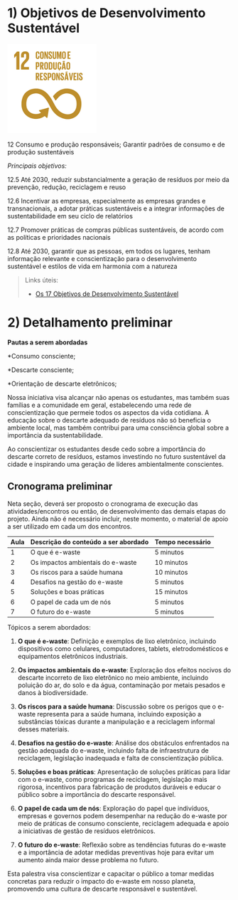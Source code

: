 # 1) Objetivos de Desenvolvimento Sustentável

<img src="https://github.com/ICEI-PUC-Minas-PPC-CC/ppc-cc-2024-1-ment2-manha-ecoteam/blob/main/docs/img/ods12.png" width="200" height="200"/>

12 Consumo e produção responsáveis; Garantir padrões de consumo e de produção sustentáveis

*Principais objetivos:*

12.5 Até 2030, reduzir substancialmente a geração de resíduos por meio da prevenção, redução, reciclagem e reuso

12.6 Incentivar as empresas, especialmente as empresas grandes e transnacionais, a adotar práticas sustentáveis e a integrar informações de sustentabilidade em seu ciclo de relatórios

12.7 Promover práticas de compras públicas sustentáveis, de acordo com as políticas e prioridades nacionais

12.8 Até 2030, garantir que as pessoas, em todos os lugares, tenham informação relevante e conscientização para o desenvolvimento sustentável e estilos de vida em harmonia com a natureza

> Links úteis:
> - [Os 17 Objetivos de Desenvolvimento Sustentável](https://brasil.un.org/pt-br/sdgs)

# 2) Detalhamento preliminar

**Pautas a serem abordadas**

*Consumo consciente; 

*Descarte consciente;

*Orientação de descarte eletrônicos;

Nossa iniciativa visa alcançar não apenas os estudantes, mas também suas famílias e a comunidade em geral, estabelecendo uma rede de conscientização que permeie todos os aspectos da vida cotidiana. A educação sobre o descarte adequado de resíduos não só beneficia o ambiente local, mas também contribui para uma consciência global sobre a importância da sustentabilidade.

Ao conscientizar os estudantes desde cedo sobre a importância do descarte correto de resíduos, estamos investindo no futuro sustentável da cidade e inspirando uma geração de líderes ambientalmente conscientes.

## Cronograma preliminar

Neta seção, deverá ser proposto o cronograma de execução das atividades/encontros ou então, de desenvolvimento das demais etapas do projeto.
Ainda não é necessário incluir, neste momento, o material de apoio a ser utilizado em cada um dos encontros.

|Aula   | Descrição do conteúdo a ser abordado  | Tempo necessário |
|------|-----------------------------------------|----|
|1| O que é e-waste | 5 minutos | 
|2| Os impactos ambientais do e-waste | 10 minutos |
|3| Os riscos para a saúde humana | 10 minutos | 
|4| Desafios na gestão do e-waste  | 5 minutos |
|5| Soluções e boas práticas | 15 minutos | 
|6| O papel de cada um de nós | 5 minutos |
|7| O futuro do e-waste | 5 minutos | 


Tópicos a serem abordados:
1. **O que é e-waste**: Definição e exemplos de lixo eletrônico, incluindo dispositivos como celulares, computadores, tablets, eletrodomésticos e equipamentos eletrônicos industriais.

2. **Os impactos ambientais do e-waste**: Exploração dos efeitos nocivos do descarte incorreto de lixo eletrônico no meio ambiente, incluindo poluição do ar, do solo e da água, contaminação por metais pesados e danos à biodiversidade.

3. **Os riscos para a saúde humana**: Discussão sobre os perigos que o e-waste representa para a saúde humana, incluindo exposição a substâncias tóxicas durante a manipulação e a reciclagem informal desses materiais.

4. **Desafios na gestão do e-waste**: Análise dos obstáculos enfrentados na gestão adequada do e-waste, incluindo falta de infraestrutura de reciclagem, legislação inadequada e falta de conscientização pública.

5. **Soluções e boas práticas**: Apresentação de soluções práticas para lidar com o e-waste, como programas de reciclagem, legislação mais rigorosa, incentivos para fabricação de produtos duráveis e educar o público sobre a importância do descarte responsável.

6. **O papel de cada um de nós**: Exploração do papel que indivíduos, empresas e governos podem desempenhar na redução do e-waste por meio de práticas de consumo consciente, reciclagem adequada e apoio a iniciativas de gestão de resíduos eletrônicos.

7. **O futuro do e-waste**: Reflexão sobre as tendências futuras do e-waste e a importância de adotar medidas preventivas hoje para evitar um aumento ainda maior desse problema no futuro.

Esta palestra visa conscientizar e capacitar o público a tomar medidas concretas para reduzir o impacto do e-waste em nosso planeta, promovendo uma cultura de descarte responsável e sustentável.
